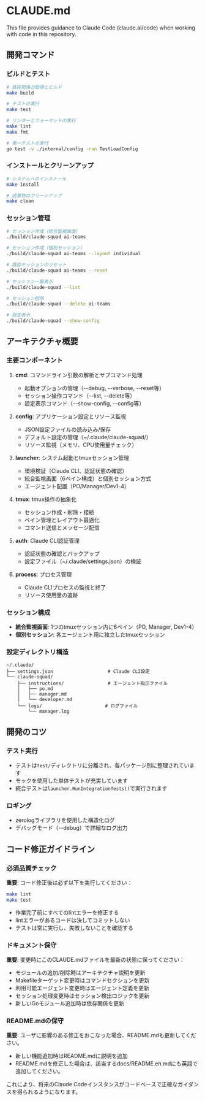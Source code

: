 # CLAUDE.md

This file provides guidance to Claude Code (claude.ai/code) when working with code in this repository.

## 開発コマンド

### ビルドとテスト
```bash
# 依存関係の取得とビルド
make build

# テストの実行
make test

# リンターとフォーマットの実行
make lint
make fmt

# 単一テストの実行
go test -v ./internal/config -run TestLoadConfig
```

### インストールとクリーンアップ
```bash
# システムへのインストール
make install

# 成果物のクリーンアップ
make clean
```

### セッション管理
```bash
# セッション作成（統合監視画面）
./build/claude-squad ai-teams

# セッション作成（個別セッション）
./build/claude-squad ai-teams --layout individual

# 既存セッションのリセット
./build/claude-squad ai-teams --reset

# セッション一覧表示
./build/claude-squad --list

# セッション削除
./build/claude-squad --delete ai-teams

# 設定表示
./build/claude-squad --show-config
```

## アーキテクチャ概要

### 主要コンポーネント

1. **cmd**: コマンドライン引数の解析とサブコマンド処理
   - 起動オプションの管理（--debug, --verbose, --reset等）
   - セッション操作コマンド（--list, --delete等）
   - 設定表示コマンド（--show-config, --config等）

2. **config**: アプリケーション設定とリソース監視
   - JSON設定ファイルの読み込み/保存
   - デフォルト設定の管理（~/.claude/claude-squad/）
   - リソース監視（メモリ、CPU使用量チェック）

3. **launcher**: システム起動とtmuxセッション管理
   - 環境検証（Claude CLI、認証状態の確認）
   - 統合監視画面（6ペイン構成）と個別セッション方式
   - エージェント配置（PO/Manager/Dev1-4）

4. **tmux**: tmux操作の抽象化
   - セッション作成・削除・接続
   - ペイン管理とレイアウト最適化
   - コマンド送信とメッセージ配信

5. **auth**: Claude CLI認証管理
   - 認証状態の確認とバックアップ
   - 設定ファイル（~/.claude/settings.json）の検証

6. **process**: プロセス管理
   - Claude CLIプロセスの監視と終了
   - リソース使用量の追跡

### セッション構成

- **統合監視画面**: 1つのtmuxセッション内に6ペイン（PO, Manager, Dev1-4）
- **個別セッション**: 各エージェント用に独立したtmuxセッション

### 設定ディレクトリ構造
```
~/.claude/
├── settings.json                    # Claude CLI設定
└── claude-squad/
    ├── instructions/                # エージェント指示ファイル
    │   ├── po.md
    │   ├── manager.md
    │   └── developer.md
    └── logs/                       # ログファイル
        └── manager.log
```

## 開発のコツ

### テスト実行
- テストは`test/`ディレクトリに分離され、各パッケージ別に整理されています
- モックを使用した単体テストが充実しています
- 統合テストは`launcher.RunIntegrationTests()`で実行されます

### ロギング
- zerologライブラリを使用した構造化ログ
- デバッグモード（--debug）で詳細なログ出力

## コード修正ガイドライン

### 必須品質チェック
**重要**: コード修正後は必ず以下を実行してください：
```bash
make lint
make test
```
- 作業完了前にすべてのlintエラーを修正する
- lintエラーがあるコードは決してコミットしない
- テストは常に実行し、失敗しないことを確認する

### ドキュメント保守
**重要**: 変更時にこのCLAUDE.mdファイルを最新の状態に保ってください：
- モジュールの追加/削除時はアーキテクチャ説明を更新
- Makefileターゲット変更時はコマンドセクションを更新
- 利用可能エージェント変更時はエージェント定義を更新
- セッション処理変更時はセッション検出ロジックを更新
- 新しいGoモジュール追加時は依存関係を更新

### README.mdの保守
**重要**: ユーザに影響のある修正をおこなった場合、README.mdも更新してください。
- 新しい機能追加時はREADME.mdに説明を追加
- README.mdを修正した場合は、該当するdocs/README.en.mdにも英語で追加してください。

これにより、将来のClaude Codeインスタンスがコードベースで正確なガイダンスを得られるようになります。
